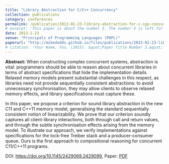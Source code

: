 ```yaml
---
title: "Library Abstraction for C/C++ Concurrency"
collection: publications
category: conferences
permalink: /publication/2013-01-23-library-abstraction-for-c-cpp-concurrency
# excerpt: 'This paper is about the number 3. The number 4 is left for future work.'
date: 2013-1-23
venue: "Principals of Programming Languages (POPL)"
paperurl: "http://mikedodds.github.io/files/publications/2013-01-23-library-abstraction-for-c-cpp-concurrency.pdf"
# citation: 'Your Name, You. (2015). &quot;Paper Title Number 3.&quot; <i>Journal 1</i>. 1(3).'
---
```


**Abstract:** When constructing complex concurrent systems, abstraction is vital: programmers should be able to reason about concurrent libraries in terms of abstract specifications that hide the implementation details. Relaxed memory models present substantial challenges in this respect, as libraries need not provide sequentially consistent abstractions: to avoid unnecessary synchronisation, they may allow clients to observe relaxed memory effects, and library specifications must capture these.

In this paper, we propose a criterion for sound library abstraction in the new C11 and C++11 memory model, generalising the standard sequentially consistent notion of linearizability. We prove that our criterion soundly captures all client-library interactions, both through call and return values, and through the subtle synchronisation effects arising from the memory model. To illustrate our approach, we verify implementations against specifications for the lock-free Treiber stack and a producer-consumer queue. Ours is the first approach to compositional reasoning for concurrent C11/C++11 programs.

DOI: <https://doi.org/10.1145/2429069.2429099>, Paper: [PDF](http://mikedodds.github.io/files/publications/2013-01-23-library-abstraction-for-c-cpp-concurrency.pdf)